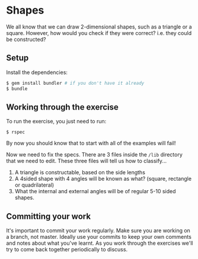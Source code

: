 # Shapes

We all know that we can draw 2-dimensional shapes, such as a triangle or a square. However, how would
you check if they were correct? i.e. they could be constructed?

## Setup

Install the dependencies:

```bash
$ gem install bundler # if you don't have it already
$ bundle
```

## Working through the exercise

To run the exercise, you just need to run:

```
$ rspec
```

By now you should know that to start with all of the examples will fail!

Now we need to fix the specs. There are 3 files inside the `/lib` directory that we need to edit.
These three files will tell us how to classify...
 
1. A triangle is constructable, based on the side lengths
1. A 4sided shape with 4 angles will be known as what? (square, rectangle or quadrilateral)
1. What the internal and external angles will be of regular 5-10 sided shapes.

## Committing your work

It's important to commit your work regularly. Make sure you are working on a
branch, not master. Ideally use your commits to keep your own
comments and notes about what you've learnt. As you work through the exercises
we'll try to come back together periodically to discuss.

